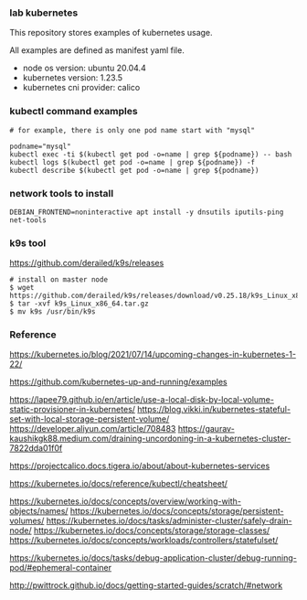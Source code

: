 ### lab kubernetes

This repository stores examples of kubernetes usage.

All examples are defined as manifest yaml file.

- node os version: ubuntu 20.04.4 
- kubernetes version: 1.23.5
- kubernetes cni provider: calico


### kubectl command examples
```
# for example, there is only one pod name start with "mysql"

podname="mysql"
kubectl exec -ti $(kubectl get pod -o=name | grep ${podname}) -- bash
kubectl logs $(kubectl get pod -o=name | grep ${podname}) -f
kubectl describe $(kubectl get pod -o=name | grep ${podname})

```


### network tools to install
```
DEBIAN_FRONTEND=noninteractive apt install -y dnsutils iputils-ping net-tools
```


### k9s tool
https://github.com/derailed/k9s/releases
```
# install on master node
$ wget https://github.com/derailed/k9s/releases/download/v0.25.18/k9s_Linux_x86_64.tar.gz
$ tar -xvf k9s_Linux_x86_64.tar.gz
$ mv k9s /usr/bin/k9s
```


### Reference
https://kubernetes.io/blog/2021/07/14/upcoming-changes-in-kubernetes-1-22/

https://github.com/kubernetes-up-and-running/examples

https://lapee79.github.io/en/article/use-a-local-disk-by-local-volume-static-provisioner-in-kubernetes/
https://blog.vikki.in/kubernetes-stateful-set-with-local-storage-persistent-volume/
https://developer.aliyun.com/article/708483
https://gaurav-kaushikgk88.medium.com/draining-uncordoning-in-a-kubernetes-cluster-7822dda01f0f

https://projectcalico.docs.tigera.io/about/about-kubernetes-services

https://kubernetes.io/docs/reference/kubectl/cheatsheet/

https://kubernetes.io/docs/concepts/overview/working-with-objects/names/
https://kubernetes.io/docs/concepts/storage/persistent-volumes/
https://kubernetes.io/docs/tasks/administer-cluster/safely-drain-node/
https://kubernetes.io/docs/concepts/storage/storage-classes/
https://kubernetes.io/docs/concepts/workloads/controllers/statefulset/

https://kubernetes.io/docs/tasks/debug-application-cluster/debug-running-pod/#ephemeral-container


http://pwittrock.github.io/docs/getting-started-guides/scratch/#network

